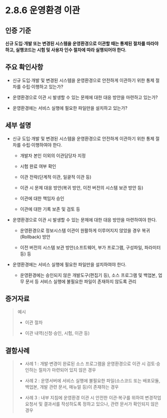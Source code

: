 # 2.8.6 운영환경 이관

## 인증 기준

**신규 도입·개발 또는 변경된 시스템을 운영환경으로 이관할 때는 통제된 절차를 따라야 하고, 실행코드는 시험 및 사용자 인수 절차에 따라 실행되어야 한다.**

## 주요 확인사항

- 신규 도입·개발 및 변경된 시스템을 운영환경으로 안전하게 이관하기 위한 통제 절차를 수립·이행하고 있는가?

- 운영환경으로 이관 시 발생할 수 있는 문제에 대한 대응 방안을 마련하고 있는가?

- 운영환경에는 서비스 실행에 필요한 파일만을 설치하고 있는가?

## 세부 설명

- 신규 도입·개발 및 변경된 시스템을 운영환경으로 안전하게 이관하기 위한 통제 절차를 수립·이행하여야 한다.

    - 개발자 본인 이외의 이관담당자 지정

    - 시험 완료 여부 확인

    - 이관 전략(단계적 이관, 일괄적 이관 등)

    - 이관 시 문제 대응 방안(복귀 방안, 이전 버전의 시스템 보관 방안 등)

    - 이관에 대한 책임자 승인

    - 이관에 대한 기록 보존 및 검토 등

- 운영환경으로 이관 시 발생할 수 있는 문제에 대한 대응 방안을 마련하여야 한다.

    - 운영환경으로 정보시스템 이관이 원활하게 이루어지지 않았을 경우 복귀(Rollback) 방안

    - 이전 버전의 시스템 보관 방안(소프트웨어, 부가 프로그램, 구성파일, 파라미터 등) 등

- 운영환경에는 서비스 실행에 필요한 파일만을 설치하여야 한다.

    - 운영환경에는 승인되지 않은 개발도구(편집기 등), 소스 프로그램 및 백업본, 업무 문서 등 서비스 실행에 불필요한 파일이 존재하지 않도록 관리

## 증거자료

> 예시
>
> - 이관 절차
>
> - 이관 내역(신청·승인, 시험, 이관 등)

## 결함사례

> - 사례 1 : 개발·변경이 완료된 소스 프로그램을 운영환경으로 이관 시 검토·승인하는 절차가 마련되어 있지 않은 경우
>
> - 사례 2 : 운영서버에 서비스 실행에 불필요한 파일(소스코드 또는 배포모듈, 백업본, 개발 관련 문서, 매뉴얼 등)이 존재하는 경우
>
> - 사례 3 : 내부 지침에 운영환경 이관 시 안전한 이관·복구를 위하여 변경작업 요청서 및 결과서를 작성하도록 정하고 있으나, 관련 문서가 확인되지 않은 경우
